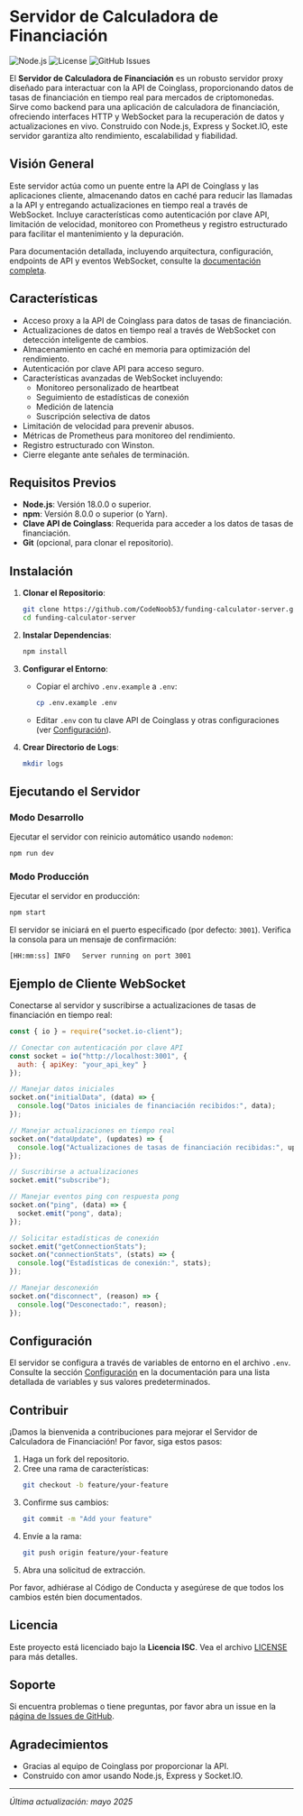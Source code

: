 # Servidor de Calculadora de Financiación

![Node.js](https://img.shields.io/badge/Node.js-18%2B-green.svg)
![License](https://img.shields.io/badge/License-ISC-blue.svg)
![GitHub Issues](https://img.shields.io/github/issues/CodeNoob53/funding-calculator-server.svg)

El **Servidor de Calculadora de Financiación** es un robusto servidor proxy diseñado para interactuar con la API de Coinglass, proporcionando datos de tasas de financiación en tiempo real para mercados de criptomonedas. Sirve como backend para una aplicación de calculadora de financiación, ofreciendo interfaces HTTP y WebSocket para la recuperación de datos y actualizaciones en vivo. Construido con Node.js, Express y Socket.IO, este servidor garantiza alto rendimiento, escalabilidad y fiabilidad.

## Visión General

Este servidor actúa como un puente entre la API de Coinglass y las aplicaciones cliente, almacenando datos en caché para reducir las llamadas a la API y entregando actualizaciones en tiempo real a través de WebSocket. Incluye características como autenticación por clave API, limitación de velocidad, monitoreo con Prometheus y registro estructurado para facilitar el mantenimiento y la depuración.

Para documentación detallada, incluyendo arquitectura, configuración, endpoints de API y eventos WebSocket, consulte la [documentación completa](../doc.md).

## Características

- Acceso proxy a la API de Coinglass para datos de tasas de financiación.
- Actualizaciones de datos en tiempo real a través de WebSocket con detección inteligente de cambios.
- Almacenamiento en caché en memoria para optimización del rendimiento.
- Autenticación por clave API para acceso seguro.
- Características avanzadas de WebSocket incluyendo:
  - Monitoreo personalizado de heartbeat
  - Seguimiento de estadísticas de conexión
  - Medición de latencia
  - Suscripción selectiva de datos
- Limitación de velocidad para prevenir abusos.
- Métricas de Prometheus para monitoreo del rendimiento.
- Registro estructurado con Winston.
- Cierre elegante ante señales de terminación.

## Requisitos Previos

- **Node.js**: Versión 18.0.0 o superior.
- **npm**: Versión 8.0.0 o superior (o Yarn).
- **Clave API de Coinglass**: Requerida para acceder a los datos de tasas de financiación.
- **Git** (opcional, para clonar el repositorio).

## Instalación

1. **Clonar el Repositorio**:
   ```bash
   git clone https://github.com/CodeNoob53/funding-calculator-server.git
   cd funding-calculator-server
   ```

2. **Instalar Dependencias**:
   ```bash
   npm install
   ```

3. **Configurar el Entorno**:
   - Copiar el archivo `.env.example` a `.env`:
     ```bash
     cp .env.example .env
     ```
   - Editar `.env` con tu clave API de Coinglass y otras configuraciones (ver [Configuración](../doc.md#configuration)).

4. **Crear Directorio de Logs**:
   ```bash
   mkdir logs
   ```

## Ejecutando el Servidor

### Modo Desarrollo
Ejecutar el servidor con reinicio automático usando `nodemon`:
```bash
npm run dev
```

### Modo Producción
Ejecutar el servidor en producción:
```bash
npm start
```

El servidor se iniciará en el puerto especificado (por defecto: `3001`). Verifica la consola para un mensaje de confirmación:
```
[HH:mm:ss] INFO   Server running on port 3001
```

## Ejemplo de Cliente WebSocket

Conectarse al servidor y suscribirse a actualizaciones de tasas de financiación en tiempo real:

```javascript
const { io } = require("socket.io-client");

// Conectar con autenticación por clave API
const socket = io("http://localhost:3001", {
  auth: { apiKey: "your_api_key" }
});

// Manejar datos iniciales
socket.on("initialData", (data) => {
  console.log("Datos iniciales de financiación recibidos:", data);
});

// Manejar actualizaciones en tiempo real
socket.on("dataUpdate", (updates) => {
  console.log("Actualizaciones de tasas de financiación recibidas:", updates);
});

// Suscribirse a actualizaciones
socket.emit("subscribe");

// Manejar eventos ping con respuesta pong
socket.on("ping", (data) => {
  socket.emit("pong", data);
});

// Solicitar estadísticas de conexión
socket.emit("getConnectionStats");
socket.on("connectionStats", (stats) => {
  console.log("Estadísticas de conexión:", stats);
});

// Manejar desconexión
socket.on("disconnect", (reason) => {
  console.log("Desconectado:", reason);
});
```

## Configuración

El servidor se configura a través de variables de entorno en el archivo `.env`. Consulte la sección [Configuración](../doc.md#configuration) en la documentación para una lista detallada de variables y sus valores predeterminados.

## Contribuir

¡Damos la bienvenida a contribuciones para mejorar el Servidor de Calculadora de Financiación! Por favor, siga estos pasos:

1. Haga un fork del repositorio.
2. Cree una rama de características:
   ```bash
   git checkout -b feature/your-feature
   ```
3. Confirme sus cambios:
   ```bash
   git commit -m "Add your feature"
   ```
4. Envíe a la rama:
   ```bash
   git push origin feature/your-feature
   ```
5. Abra una solicitud de extracción.

Por favor, adhiérase al Código de Conducta y asegúrese de que todos los cambios estén bien documentados.

## Licencia

Este proyecto está licenciado bajo la **Licencia ISC**. Vea el archivo [LICENSE](LICENSE) para más detalles.

## Soporte

Si encuentra problemas o tiene preguntas, por favor abra un issue en la [página de Issues de GitHub](https://github.com/CodeNoob53/funding-calculator-server/issues).

## Agradecimientos

- Gracias al equipo de Coinglass por proporcionar la API.
- Construido con amor usando Node.js, Express y Socket.IO.

---

*Última actualización: mayo 2025*